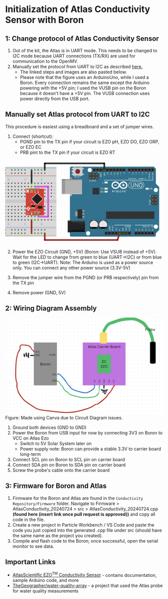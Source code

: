 # Initialization of Atlas Conductivity Sensor with Boron

## 1: Change protocol of Atlas Conductivity Sensor
1. Out of the kit, the Atlas is in UART mode. This needs to be changed to I2C mode because UART connections (TX/RX) are used for communication to the OpenMV.
2. Manually set the protocol from UART to I2C as described [here.](https://www.whiteboxes.ch/docs/tentacle/t2-mkII/#/protocols)
    - The linked steps and images are also pasted below.
    - Please note that the figure uses an ArduinoUno, while I used a Boron. Every connection remains the same except the Arduino powering with the +5V pin; I used the VUSB pin on the Boron because it doesn't have a +5V pin. The VUSB connection uses power directly from the USB port.

## Manually set Atlas protocol from UART to I2C
This procedure is easiest using a breadboard and a set of jumper wires.

1. Connect (shortcut):
    - PGND pin to the TX pin if your circuit is EZO pH, EZO DO, EZO ORP, or EZO EC
    - PRB pint to the TX pin if your circuit is EZO RT

<img src="Photos/Protocol_Step1.jpeg" width="600">

2. Power the EZO Circuit (GND, +5V) (Boron: Use VSUB instead of +5V).
Wait for the LED to change from green to blue (UART->I2C) or from blue to green (I2C->UART).
Note: The Arduino is used as a power source only. You can connect any other power source (3.3V-5V)

3. Remove the jumper wire from the PGND (or PRB respectively) pin from the TX pin
4. Remove power (GND, 5V)

## 2: Wiring Diagram Assembly
<img src="Photos/Circuit-Diagram.jpeg" width="600">
Figure: Made using Canva due to Circuit Diagram issues.

1. Ground both devices (GND to GND)
2. Power the Boron from USB input for now by connecting 3V3 on Boron to VCC on Atlas Ezo
    - Switch to 5V Solar System later on
    - Power supply note: Boron can provide a stable 3.3V to carrier board long-term
3. Connect SCL pin on Boron to SCL pin on carrier board
4. Connect SDA pin on Boron to SDA pin on carrier board
5. Screw the probe's cable onto the carrier board

## 3: Firmware for Boron and Atlas
1. Firmware for the Boron and Atlas are found in the `Conductivity Repository/Firmware` folder. Navigate to Firmware > AtlasConductivity_20240724 > src > AtlasConductivity_20240724.cpp **(found here (insert link once pull request is approved))** and copy all code in the file.
2. Create a new project in Particle Workbench / VS Code and paste the code you just copied into the generated .cpp file under src (should have the same name as the project you created).
3. Compile and flash code to the Boron; once successful, open the serial monitor to see data.

## Important Links
- [AtlasScientific EZO<sup>TM</sup> Conductivity Sensor](https://atlas-scientific.com/embedded-solutions/ezo-conductivity-circuit/) - contains documentation, sample Arduino code, and more
- [TheGeographer/water-quality-array](https://github.com/TheGeographer/water-quality-array/tree/master) - a project that used the Atlas probe for water quality measurements